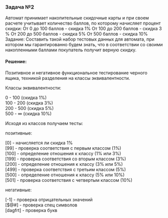 ### Задача №2

   Автомат принимает накопительные скидочные карты и при своем расчете учитывает количество баллов, по которому начисляет процент скидки: От 0 до 100 баллов - скидка 1% От 100 до 200 баллов - скидка 3 % От 200 до 500 баллов - скидка 5% От 500 баллов - скидка 10% Задание: Составить такой набор тестовых данных для автомата, при котором мы гарантированно будем знать, что в соответствии со своими накопленными баллами покупатель получит верную скидку.

#### Решение:
Позитивное и негативное функциональное тестирование черного ящика, техникой разделения на классы эквивалентности.

Классы эквивалентности:
<p>0 - 100		(скидка 1%)<br>
100 - 200	(скидка 3%)<br>
200 - 500	(скидка 5%)<br>
500 - ∞		(скидка 10%)</p>

Исходя из классов получаем тесты:

   позитивные:
<p>[0] 	- начисляется ли скидка 1%<br>
[99] 	- проверка соответствия с первым классом (1%)<br>
[100]	- определение отношения к классу (1% или 3%)<br>
[199]	- проверка соответствия со вторым классом (3%)<br>
[200]	- определение отношения к классу (3% или 5%)<br>
[499]	- проверка соответствия с третьим классом (5%)<br>
[500]	- определение отношения к классу (5% или 10%)<br>
[501] 	- проверка соответствия с четвертым классом (10%)</p>

   негативные:
<p>[-1]	- проверка отрицательных значений<br>
[$@#]	- проверка спец символов<br>
[dagfrt]	- проверка букв</p>





